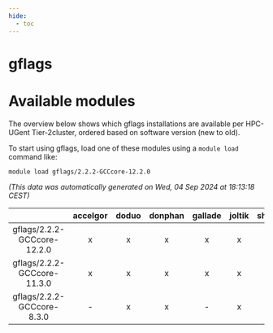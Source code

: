 ```yaml
---
hide:
  - toc
---
```


gflags
======

# Available modules


The overview below shows which gflags installations are available per HPC-UGent Tier-2cluster, ordered based on software version (new to old).

To start using gflags, load one of these modules using a `module load` command like:

```shell
module load gflags/2.2.2-GCCcore-12.2.0
```

*(This data was automatically generated on Wed, 04 Sep 2024 at 18:13:18 CEST)*  

| |accelgor|doduo|donphan|gallade|joltik|shinx|skitty|
| :---: | :---: | :---: | :---: | :---: | :---: | :---: | :---: |
|gflags/2.2.2-GCCcore-12.2.0|x|x|x|x|x|-|x|
|gflags/2.2.2-GCCcore-11.3.0|x|x|x|x|x|-|x|
|gflags/2.2.2-GCCcore-8.3.0|-|x|x|-|x|-|x|

